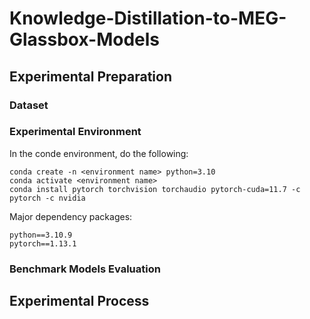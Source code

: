 # Knowledge-Distillation-to-MEG-Glassbox-Models

## Experimental Preparation

### Dataset

### Experimental Environment

In the conde environment, do the following:

```
conda create -n <environment name> python=3.10
conda activate <environment name>
conda install pytorch torchvision torchaudio pytorch-cuda=11.7 -c pytorch -c nvidia
```

Major dependency packages:

```
python==3.10.9
pytorch==1.13.1
```

### Benchmark Models Evaluation

## Experimental Process

